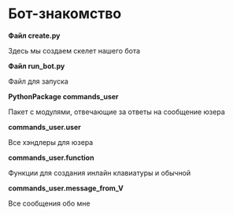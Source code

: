 
# Бот-знакомство
__Файл create.py__

Здесь мы создаем скелет нашего бота

__Файл run_bot.py__ 

Файл для запуска

__PythonPackage commands_user__

Пакет с модулями, отвечающие за ответы на сообщение юзера

__commands_user.user__

Все хэндлеры для юзера

__commands_user.function__

Функции для создания инлайн клавиатуры и обычной

__commands_user.message_from_V__

Все сообщения обо мне

